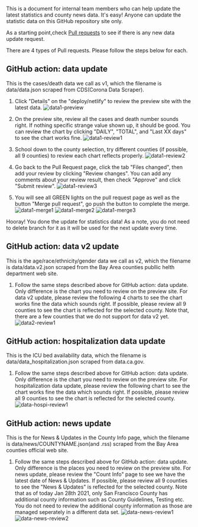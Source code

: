 This is a document for internal team members who can help update the latest statistics and county news data. It's easy! Anyone can update the statistic data on this GitHub repository site only.

As a starting point,check [Pull requests](https://github.com/sfbrigade/stop-covid19-sfbayarea/pulls) to see if there is any new data update request.

There are 4 types of Pull requests. Please follow the steps below for each.

## GitHub action: data update

This is the cases/death data we call as v1, which the filename is data/data.json scraped from CDS(Corona Data Scraper). 

1. Click "Details" on the "deploy/netlify" to review the preview site with the latest data.
 ![data1-preview](https://user-images.githubusercontent.com/61864097/106182447-aa2a2280-6153-11eb-91b5-03872a4a4043.png)

1. On the preview site, review all the cases and death number sounds right. If nothing specific strange value shown up, it should be good. You can review the chart by clicking "DAILY", "TOTAL", and "Last XX days" to see the chart works fine.
 ![data1-review1](https://user-images.githubusercontent.com/61864097/106182455-ad251300-6153-11eb-93e3-0f7eedbcab24.png)

1. School down to the county selection, try different counties (if possible, all 9 counties) to review each chart reflects properly.
 ![data1-review2](https://user-images.githubusercontent.com/61864097/106182462-aeeed680-6153-11eb-8608-5a5ac74bc114.png)

1. Go back to the Pull Request page, click the tab "Files changed", then add your review by clicking "Review changes". You can add any comments about your review result, then check "Approve" and click "Submit review".
 ![data1-review3](https://user-images.githubusercontent.com/61864097/106183222-d003f700-6154-11eb-90b0-f30d8e41139d.png)

1. You will see all GREEN lights on the pull request page as well as the button "Merge pull request", go push the button to complete the merge.
 ![data1-merge1](https://user-images.githubusercontent.com/61864097/106183229-d2fee780-6154-11eb-80d7-ce0822f3e384.png)
 ![data1-merge2](https://user-images.githubusercontent.com/61864097/106183238-d5f9d800-6154-11eb-9775-255f63ea8ddc.png)
 ![data1-merge3](https://user-images.githubusercontent.com/61864097/106183253-d98d5f00-6154-11eb-8a20-119eb426ab51.png)


Hooray! You done the update for statistics data! As a note, you do not need to delete branch for it as it will be used for the next update every time.


## GitHub action: data v2 update

This is the age/race/ethnicity/gender data we call as v2, which the filename is data/data.v2.json scraped from the Bay Area counties publlic helth department web site. 

1. Follow the same steps described above for GitHub action: data update. Only difference is the chart you need to review on the preview site. For data v2 update, please review the following 4 charts to see the chart works fine the data which sounds right. If possible, please review all 9 counties to see the chart is reflected for the selected county. Note that, there are a few counties that we do not support for data v2 yet.
 ![data2-review1](https://user-images.githubusercontent.com/61864097/106184436-5f5dda00-6156-11eb-855f-927112274c92.png)


## GitHub action: hospitalization data update

This is the ICU bed availability data, which the filename is data/data_hospitalization.json scraped from data.ca.gov.

1. Follow the same steps described above for GitHub action: data update. Only difference is the chart you need to review on the preview site. For hospitalization data update, please review the following chart to see the chart works fine the data which sounds right. If possible, please review all 9 counties to see the chart is reflected for the selected county.
 ![data-hospi-review1](https://user-images.githubusercontent.com/61864097/106184841-edd25b80-6156-11eb-95f8-f3cb9ada3e8e.png)


## GitHub action: news update

This is the for News & Updates in the County Info page, which the filename is data/news/COUNTYNAME.json(and .rss) scraped from the Bay Area counties official web site.

1. Follow the same steps described above for GitHub action: data update. Only difference is the places you need to review on the preview site. For news update, please review the "Count Info" page to see we have the latest date of News & Updates. If possible, please review all 9 counties to see the "News & Updates" is reflected for the selected county. Note that as of today Jan 28th 2021, only San Francisco County has additional county information such as County Guidelines, Testing etc. You do not need to review the additional county information as those are managed seperately in a different data set. 
 ![data-news-review1](https://user-images.githubusercontent.com/61864097/106185407-a6989a80-6157-11eb-8f5b-f19c60d32a01.png)
 ![data-news-review2](https://user-images.githubusercontent.com/61864097/106185416-a9938b00-6157-11eb-8a5a-9b9bd9955271.png)
